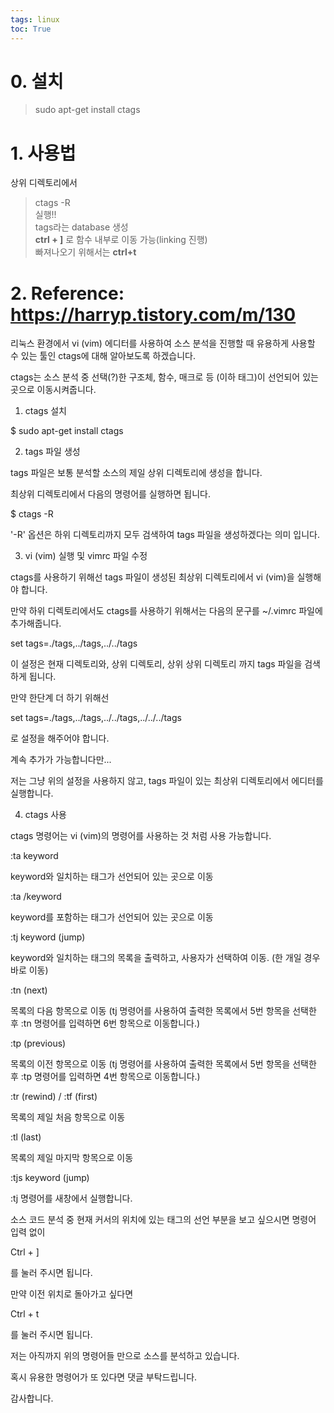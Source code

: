 ```yaml
---
tags: linux
toc: True
---
```

# 0. 설치
> sudo apt-get install ctags

# 1. 사용법
상위 디렉토리에서 
> ctags -R  
실행!!  
tags라는 database 생성  
**ctrl + ]** 로 함수 내부로 이동 가능(linking 진행)  
빠져나오기 위해서는 **ctrl+t**  

# 2. Reference: https://harryp.tistory.com/m/130  
리눅스 환경에서 vi (vim) 에디터를 사용하여 소스 분석을 진행할 때 유용하게 사용할 수 있는 툴인 ctags에 대해 알아보도록 하겠습니다.  



ctags는 소스 분석 중 선택(?)한 구조체, 함수, 매크로 등 (이하 태그)이 선언되어 있는 곳으로 이동시켜줍니다.



1. ctags 설치



$ sudo apt-get install ctags





2. tags 파일 생성



tags 파일은 보통 분석할 소스의 제일 상위 디렉토리에 생성을 합니다.



최상위 디렉토리에서 다음의 명령어를 실행하면 됩니다.



$ ctags -R



'-R' 옵션은 하위 디렉토리까지 모두 검색하여 tags 파일을 생성하겠다는 의미 입니다.





3. vi (vim) 실행 및 vimrc 파일 수정



ctags를 사용하기 위해선 tags 파일이 생성된 최상위 디렉토리에서 vi (vim)을 실행해야 합니다.



만약 하위 디렉토리에서도 ctags를 사용하기 위해서는 다음의 문구를 ~/.vimrc 파일에 추가해줍니다.



set tags=./tags,../tags,../../tags



이 설정은 현재 디렉토리와, 상위 디렉토리, 상위 상위 디렉토리 까지 tags 파일을 검색하게 됩니다.



만약 한단계 더 하기 위해선



set tags=./tags,../tags,../../tags,../../../tags



로 설정을 해주어야 합니다.



계속 추가가 가능합니다만...



저는 그냥 위의 설정을 사용하지 않고, tags 파일이 있는 최상위 디렉토리에서 에디터를 실행합니다.





4. ctags 사용



ctags 명령어는 vi (vim)의 명령어를 사용하는 것 처럼 사용 가능합니다.



:ta keyword



keyword와 일치하는 태그가 선언되어 있는 곳으로 이동



:ta /keyword



keyword를 포함하는 태그가 선언되어 있는 곳으로 이동





:tj keyword (jump)



keyword와 일치하는 태그의 목록을 출력하고, 사용자가 선택하여 이동. (한 개일 경우 바로 이동)



:tn (next)



목록의 다음 항목으로 이동 (tj 명령어를 사용하여 출력한 목록에서 5번 항목을 선택한 후 :tn 명령어를 입력하면 6번 항목으로 이동합니다.)



:tp (previous)



목록의 이전 항목으로 이동 (tj 명령어를 사용하여 출력한 목록에서 5번 항목을 선택한 후 :tp 명령어를 입력하면 4번 항목으로 이동합니다.)



:tr (rewind) / :tf (first)



목록의 제일 처음 항목으로 이동



:tl (last)



목록의 제일 마지막 항목으로 이동



:tjs keyword (jump)



:tj 명령어를 새창에서 실행합니다.



소스 코드 분석 중 현재 커서의 위치에 있는 태그의 선언 부분을 보고 싶으시면 명령어 입력 없이



Ctrl + ]



를 눌러 주시면 됩니다.



만약 이전 위치로 돌아가고 싶다면



Ctrl + t



를 눌러 주시면 됩니다.





저는 아직까지 위의 명령어들 만으로 소스를 분석하고 있습니다.



혹시 유용한 명령어가 또 있다면 댓글 부탁드립니다.



감사합니다.
